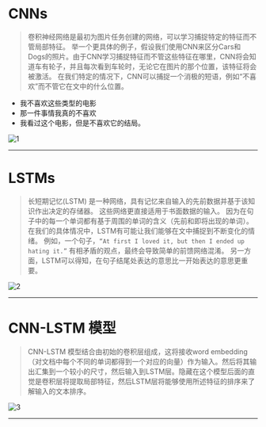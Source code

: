 # CNNs

> 卷积神经网络是最初为图片任务创建的网络，可以学习捕捉特定的特征而不管局部特征。
举一个更具体的例子，假设我们使用CNN来区分Cars和Dogs的照片。由于CNN学习捕捉特征而不管这些特征在哪里，CNN将会知道车有轮子，并且每次看到车轮时，无论它在图片的那个位置，该特征将会被激活。
在我们特定的情况下，CNN可以捕捉一个消极的短语，例如“不喜欢”而不管它在文中的什么位置。

 - 我不喜欢这些类型的电影
 - 那一件事情我真的不喜欢
 - 我看过这个电影，但是不喜欢它的结局。

![1](https://leanote.com/api/file/getImage?fileId=5b534977ab644142f500193a)

----------

# LSTMs

> 长短期记忆(LSTM) 是一种网络，具有记忆来自输入的先前数据并基于该知识作出决定的存储器。
这些网络更直接适用于书面数据的输入。
因为在句子中的每一个单词都有基于周围的单词的含义（先前和即将出现的单词）。
在我们的具体情况中，LSTM有可能让我们能够在文中捕捉到不断变化的情绪。
例如，一个句子，`“At first I loved it, but then I ended up hating it.”`
有相矛盾的观点，最终会导致简单的前馈网络混淆。
另一方面，LSTM可以得知，在句子结尾处表达的意思比一开始表达的意思更重要。

![2](https://leanote.com/api/file/getImage?fileId=5b5349d4ab644142f500193c)

----------

# CNN-LSTM 模型

> CNN-LSTM 模型结合由初始的卷积层组成，这将接收word embedding（对文档中每个不同的单词都得到一个对应的向量）作为输入。然后将其输出汇集到一个较小的尺寸，然后输入到LSTM层。隐藏在这个模型后面的直觉是卷积层将提取局部特征，然后LSTM层将能够使用所述特征的排序来了解输入的文本排序。

![3](https://leanote.com/api/file/getImage?fileId=5b534a37ab6441410000197d)

----------


